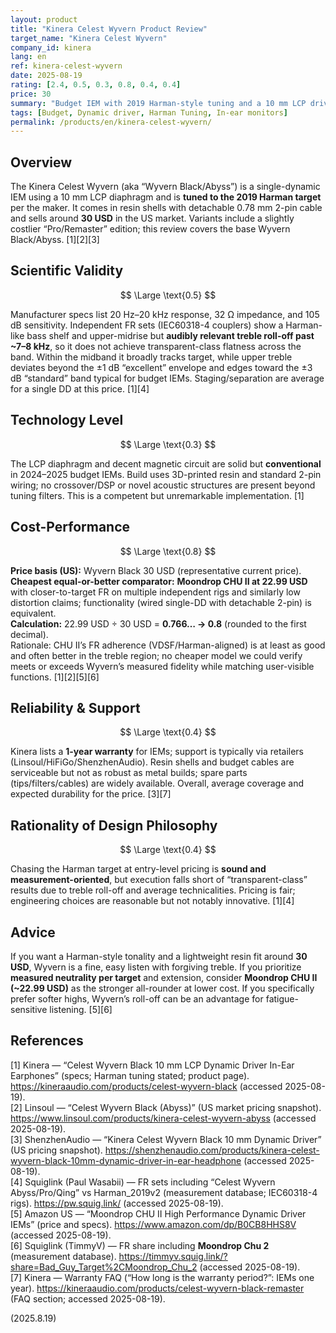 ```yaml
---
layout: product
title: "Kinera Celest Wyvern Product Review"
target_name: "Kinera Celest Wyvern"
company_id: kinera
lang: en
ref: kinera-celest-wyvern
date: 2025-08-19
rating: [2.4, 0.5, 0.3, 0.8, 0.4, 0.4]
price: 30
summary: "Budget IEM with 2019 Harman-style tuning and a 10 mm LCP driver; fair measurements but early treble roll-off. Current US street price ~30 USD and cost-performance 0.8 vs the cheapest equal-or-better option."
tags: [Budget, Dynamic driver, Harman Tuning, In-ear monitors]
permalink: /products/en/kinera-celest-wyvern/
---
```

## Overview

The Kinera Celest Wyvern (aka “Wyvern Black/Abyss”) is a single-dynamic IEM using a 10 mm LCP diaphragm and is **tuned to the 2019 Harman target** per the maker. It comes in resin shells with detachable 0.78 mm 2-pin cable and sells around **30 USD** in the US market. Variants include a slightly costlier “Pro/Remaster” edition; this review covers the base Wyvern Black/Abyss. [1][2][3]

## Scientific Validity

$$ \Large \text{0.5} $$

Manufacturer specs list 20 Hz–20 kHz response, 32 Ω impedance, and 105 dB sensitivity. Independent FR sets (IEC60318-4 couplers) show a Harman-like bass shelf and upper-midrise but **audibly relevant treble roll-off past ~7–8 kHz**, so it does not achieve transparent-class flatness across the band. Within the midband it broadly tracks target, while upper treble deviates beyond the ±1 dB “excellent” envelope and edges toward the ±3 dB “standard” band typical for budget IEMs. Staging/separation are average for a single DD at this price. [1][4]

## Technology Level

$$ \Large \text{0.3} $$

The LCP diaphragm and decent magnetic circuit are solid but **conventional** in 2024–2025 budget IEMs. Build uses 3D-printed resin and standard 2-pin wiring; no crossover/DSP or novel acoustic structures are present beyond tuning filters. This is a competent but unremarkable implementation. [1]

## Cost-Performance

$$ \Large \text{0.8} $$

**Price basis (US):** Wyvern Black 30 USD (representative current price). **Cheapest equal-or-better comparator:** **Moondrop CHU II at 22.99 USD** with closer-to-target FR on multiple independent rigs and similarly low distortion claims; functionality (wired single-DD with detachable 2-pin) is equivalent.  
**Calculation:** 22.99 USD ÷ 30 USD = **0.766… → 0.8** (rounded to the first decimal).  
Rationale: CHU II’s FR adherence (VDSF/Harman-aligned) is at least as good and often better in the treble region; no cheaper model we could verify meets or exceeds Wyvern’s measured fidelity while matching user-visible functions. [1][2][5][6]

## Reliability & Support

$$ \Large \text{0.4} $$

Kinera lists a **1-year warranty** for IEMs; support is typically via retailers (Linsoul/HiFiGo/ShenzhenAudio). Resin shells and budget cables are serviceable but not as robust as metal builds; spare parts (tips/filters/cables) are widely available. Overall, average coverage and expected durability for the price. [3][7]

## Rationality of Design Philosophy

$$ \Large \text{0.4} $$

Chasing the Harman target at entry-level pricing is **sound and measurement-oriented**, but execution falls short of “transparent-class” results due to treble roll-off and average technicalities. Pricing is fair; engineering choices are reasonable but not notably innovative. [1][4]

## Advice

If you want a Harman-style tonality and a lightweight resin fit around **30 USD**, Wyvern is a fine, easy listen with forgiving treble. If you prioritize **measured neutrality per target** and extension, consider **Moondrop CHU II (~22.99 USD)** as the stronger all-rounder at lower cost. If you specifically prefer softer highs, Wyvern’s roll-off can be an advantage for fatigue-sensitive listening. [5][6]

## References

[1] Kinera — “Celest Wyvern Black 10 mm LCP Dynamic Driver In-Ear Earphones” (specs; Harman tuning stated; product page). https://kineraaudio.com/products/celest-wyvern-black (accessed 2025-08-19).  
[2] Linsoul — “Celest Wyvern Black (Abyss)” (US market pricing snapshot). https://www.linsoul.com/products/kinera-celest-wyvern-abyss (accessed 2025-08-19).  
[3] ShenzhenAudio — “Kinera Celest Wyvern Black 10 mm Dynamic Driver” (US pricing snapshot). https://shenzhenaudio.com/products/kinera-celest-wyvern-black-10mm-dynamic-driver-in-ear-headphone (accessed 2025-08-19).  
[4] Squiglink (Paul Wasabii) — FR sets including “Celest Wyvern Abyss/Pro/Qing” vs Harman_2019v2 (measurement database; IEC60318-4 rigs). https://pw.squig.link/ (accessed 2025-08-19).  
[5] Amazon US — “Moondrop CHU II High Performance Dynamic Driver IEMs” (price and specs). https://www.amazon.com/dp/B0CB8HHS8V (accessed 2025-08-19).  
[6] Squiglink (TimmyV) — FR share including **Moondrop Chu 2** (measurement database). https://timmyv.squig.link/?share=Bad_Guy_Target%2CMoondrop_Chu_2 (accessed 2025-08-19).  
[7] Kinera — Warranty FAQ (“How long is the warranty period?”: IEMs one year). https://kineraaudio.com/products/celest-wyvern-black-remaster (FAQ section; accessed 2025-08-19).

(2025.8.19)

